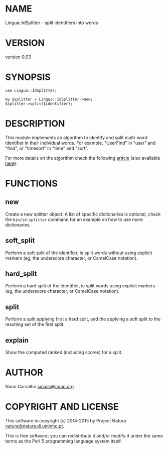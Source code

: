 # NAME

Lingua::IdSplitter - split identifiers into words

# VERSION

version 0.03

# SYNOPSIS

    use Lingua::IdSplitter;

    my $splitter = Lingua::IdSplitter->new;
    $splitter->split($identifier);

# DESCRIPTION

This module implements an algorithm to identify and split multi-word
identifier in their individual words. For example, "UserFind" in "user"
and "find", or "timesort" in "time" and "sort".

For more details on the algorithm check the following
[article](http://www.sciencedirect.com/science/article/pii/S0164121214002179)
(also available [here](http://hdl.handle.net/10198/11577)).

# FUNCTIONS

## new

Create a new splitter object. A list of specific dictionaries is optional,
check the `bin/id-splitter` command for an example on how to use more
dictionaries.

## soft\_split

Perform a soft split of the identifier, ie split words without using
explicit markers (eg, the underscore character, or CamelCase notation).

## hard\_split

Perform a hard split of the identifier, ie split words using
explicit markers (eg, the underscore character, or CamelCase notation).

## split

Perform a split applying first a hard split, and the applying a soft split
to the resulting set of the first split.

## explain

Show the computed ranked (including scores) for a split.

# AUTHOR

Nuno Carvalho <smash@cpan.org>

# COPYRIGHT AND LICENSE

This software is copyright (c) 2014-2015 by Project Natura <natura@natura.di.uminho.pt>.

This is free software; you can redistribute it and/or modify it under
the same terms as the Perl 5 programming language system itself.
